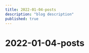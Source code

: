 ```yaml
---
title: 2022-01-04-posts
description: "blog description"
published: true
---
```


# 2022-01-04-posts
